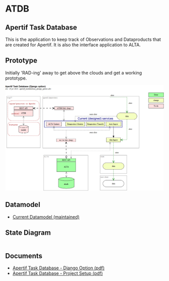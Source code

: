 # ATDB

Apertif Task Database
-

This is the application to keep track of Observations and Dataproducts that are created for Apertif.
It is also the interface application to ALTA.

Prototype
-
Initially 'RAD-ing' away to get above the clouds and get a working prototype.

<p align="center">
  <img src="https://github.com/vermaas/atdb/blob/master/docs/apertif_taskdatabase_django_option.png"/>
</p>

Datamodel
-
<p align="center">
<ul>
<li><a href="https://www.draw.io/#G1agZN26g1yIhb86I2w-N68riAYLV_1siw"/>Current Datamodel (maintained)</a></li>
</ul>
</p>

State Diagram
-
<p align="center">
<html>
<div class="mxgraph" style="max-width:100%;border:1px solid transparent;" data-mxgraph="{&quot;highlight&quot;:&quot;#0000ff&quot;,&quot;nav&quot;:true,&quot;resize&quot;:true,&quot;toolbar&quot;:&quot;zoom layers lightbox&quot;,&quot;edit&quot;:&quot;https://www.draw.io/?state=%7B%22ids%22:%5B%221SgeP2OkQHnQpuMSSz9bCIy7vs3wZtmSN%22%5D,%22action%22:%22open%22,%22userId%22:%22105690784567598446807%22%7D#G1SgeP2OkQHnQpuMSSz9bCIy7vs3wZtmSN&quot;,&quot;url&quot;:&quot;https://drive.google.com/uc?id=1SgeP2OkQHnQpuMSSz9bCIy7vs3wZtmSN&amp;export=download&quot;}"></div>
<script type="text/javascript" src="https://www.draw.io/embed2.js?&fetch=https%3A%2F%2Fdrive.google.com%2Fuc%3Fid%3D1SgeP2OkQHnQpuMSSz9bCIy7vs3wZtmSN%26export%3Ddownload"></script>
</html>
</p>

Documents
-

<p align="center">
<ul>
<li><a href="https://github.com/vermaas/atdb/blob/master/docs/apertif_task_database_django_option.pdf"/>Apertif Task Database - Django Option (pdf)</a></li>
<li><a href="https://github.com/vermaas/atdb/blob/master/docs/atdb_project_setup.pdf"/>Apertif Task Database - Project Setup (pdf)</a></li>
</ul>
</p>
